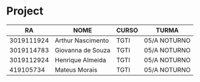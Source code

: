 # Project
RA | NOME | CURSO | TURMA |
------------- | ------------- | ------------- | -------------
3019111924  | Arthur Nascimento | TGTI | 05/A NOTURNO
3019114783  | Giovanna de Souza | TGTI | 05/A NOTURNO
3019112924  | Henrique Almeida | TGTI | 05/A NOTURNO
419105734   | Mateus Morais | TGTI | 05/A NOTURNO
